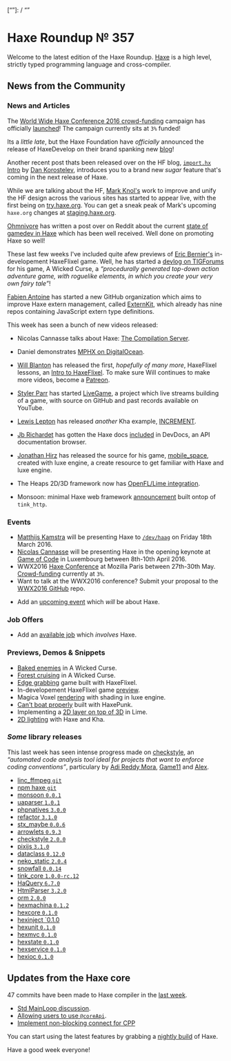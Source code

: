 [_template]: ../templates/roundup.html
[date]: / "2016-03-01 08:26:00"
[modified]: / "2016-03-08 14:45:00"
[published]: / "2016-03-08 15:30:00"
[“”]: / “”

# Haxe Roundup № 357

Welcome to the latest edition of the Haxe Roundup. [Haxe](http://haxe.org/?utm_source=haxe.io) is a high level, strictly typed programming language and cross-compiler.

## News from the Community

### News and Articles

The [World Wide Haxe Conference 2016 crowd-funding](https://fr.ulule.com/wwx2016/) campaign has officially [launched](https://twitter.com/silexlabs/status/707197540819714048)! The campaign currently sits at `3%` funded!

Its a _little late_, but the Haxe Foundation have _officially_ announced the
release of HaxeDevelop on their brand spanking new [blog](http://haxe.org/blog/meet-haxedevelop)!

Another recent post thats been released over on the HF blog, [`import.hx` Intro](http://haxe.org/blog/importhx-intro) by [Dan Korostelev](https://twitter.com/nadako), introduces you to a brand new
_sugar_ feature that's coming in the next release of Haxe.

While we are talking about the HF, [Mark Knol's](https://twitter.com/mknol)
work to improve and unify the HF design across the various sites has started 
to appear live, with the first being on [try.haxe.org](http://try.haxe.org/).
You can get a sneak peak of Mark's upcoming `haxe.org` changes at
[staging.haxe.org](http://staging.haxe.org/).

[Ohmnivore](https://twitter.com/4_AM_Games) has written a post over on Reddit
about the current [state of gamedev in Haxe](https://www.reddit.com/r/gamedev/comments/48z54l/the_state_of_gamedev_in_haxe/) which has been well received. Well done on promoting Haxe so well!

These last few weeks I've included quite afew previews of [Eric Bernier's](https://twitter.com/ericmbernier) in-developement HaxeFlixel game.
Well, he has started a [devlog on TIGForums](https://forums.tigsource.com/index.php?topic=54173.0) for his game, A Wicked Curse, a _“procedurally generated top-down action adventure game, with roguelike elements, in which you create your very own fairy tale”_!

[Fabien Antoine](https://twitter.com/fabantoine) has started a new GitHub
organization which aims to improve Haxe extern management, called 
[ExternKit](https://github.com/ExternKit), which already has nine 
repos containing JavaScript extern type definitions.

This week has seen a bunch of new videos released:
 - Nicolas Cannasse talks about Haxe: [The Compilation Server](https://www.youtube.com/watch?v=ckdOSCqUV6U).
 - Daniel demonstrates [MPHX on DigitalOcean](https://www.youtube.com/watch?v=MUx2CUtsnTU).
 - [Will Blanton](https://twitter.com/x01010111) has released the first, _hopefully of many more_, HaxeFlixel lessons, an [Intro to HaxeFlixel](https://www.youtube.com/watch?v=rXY9U3-o-wU). To make sure Will
continues to make more videos, become a [Patreon](https://www.patreon.com/x01010111?ty=h).
 - [Styler Parr](https://twitter.com/_wrongkiddied) has started [LiveGame](https://github.com/skylerparr/LiveGame), a project which live streams building of a game, with source on GitHub and past records available on YouTube.

- [Lewis Lepton](https://twitter.com/lewislepton) has released _another_ Kha example, [INCREMENT](https://github.com/lewislepton/kha-examples/tree/master/INCREMENT).
- [Jb Richardet](https://twitter.com/JbIPS) has gotten the Haxe docs 
[included](https://devdocs.io/haxe/) in DevDocs, an API documentation 
browser.
- [Jonathan Hirz](https://twitter.com/jonathanhirz) has released the source
for his game, [mobile_space](https://gitlab.com/jonathanhirz/mobile_space),
created with luxe engine, a create resource to get familiar with Haxe and 
luxe engine.
- The Heaps 2D/3D framework now has [OpenFL/Lime integration](https://github.com/ncannasse/heaps/pull/147).
- Monsoon: minimal Haxe web framework [announcement](https://groups.google.com/forum/#!msg/haxelang/xuIONZwJNxQ/6qHl24SOFQAJ) built ontop of `tink_http`.

### Events

- [Matthijs Kamstra](https://twitter.com/MatthijsKamstra) will be presenting Haxe to [`/dev/haag`](http://www.meetup.com/devhaag/events/228921908/) on Friday 18th March 2016.
- [Nicolas Cannasse](https://twitter.com/ncannasse) will be presenting Haxe in
the opening keynote at [Game of Code](http://www.gameofcode.eu/) in Luxembourg between 8th-10th April 2016.
- WWX2016 [Haxe Conference](http://wwx.silexlabs.org/2016/) at Mozilla Paris between 27th-30th May. [Crowd-funding](https://fr.ulule.com/wwx2016/) currently at `3%`.
- Want to talk at the WWX2016 conference? Submit your proposal to the [WWX2016 GitHub](https://github.com/silexlabs/wwx2016/#talks-workshops-hackathons) repo.
+	Add an [upcoming event](https://github.com/skial/haxe.io/labels/events) which _will_ be about Haxe.

### Job Offers

- Add an [available job](https://github.com/skial/haxe.io/labels/jobs) which _involves_ Haxe.

### Previews, Demos & Snippets

- [Baked enemies](https://twitter.com/ericmbernier/status/704161336356380672) in A Wicked Curse.
- [Forest cruising](https://twitter.com/ericmbernier/status/704872491072798720) in A Wicked Curse.
- [Edge grabbing](https://twitter.com/go_bluemonkeys/status/704312396915953664) game built with HaxeFlixel.
- In-developement HaxeFlixel game [preview](https://twitter.com/_eons/status/706277536964149248).
- Magica Voxel [rendering](https://twitter.com/espenb/status/706296854431010816) with shading in luxe engine.
- [Can't boat properly](https://twitter.com/fritzvd/status/706586274086387714) built with HaxePunk.
- Implementing a [2D layer on top of 3D](https://twitter.com/kircode/status/706588643314548736) in Lime.
- [2D lighting](https://twitter.com/dmitryhryppa/status/706640485524307969) with Haxe and Kha.

### *Some* library releases

This last week has seen intense progress made on [checkstyle](https://github.com/adireddy/haxe-checkstyle), an _“automated
code analysis tool ideal for projects that want to enforce coding
conventions”_, particulary by [Adi Reddy Mora](https://twitter.com/adireddy),
[Game11](https://twitter.com/Gama11_) and 
[Alex](https://github.com/AlexHaxe).

- [linc_ffmpeg `git`](https://github.com/delahee/linc_ffmpeg)
- [npm haxe `git`](https://twitter.com/damoebius/status/706774213181448192)
- [monsoon `0.0.1`](http://lib.haxe.org/p/monsoon)
- [uaparser `1.0.1`](http://lib.haxe.org/p/uaparser/)
- [phpnatives `3.0.0`](http://lib.haxe.org/p/phpnatives)
- [refactor `3.1.0`](http://lib.haxe.org/p/refactor)
- [stx_maybe `0.0.6`](http://lib.haxe.org/p/stx_maybe)
- [arrowlets `0.9.3`](http://lib.haxe.org/p/arrowlets)
- [checkstyle `2.0.0`](http://lib.haxe.org/p/checkstyle)
- [pixijs `3.1.0`](http://lib.haxe.org/p/pixijs)
- [dataclass `0.12.0`](http://lib.haxe.org/p/dataclass)
- [neko_static `2.0.4`](http://lib.haxe.org/p/neko_static)
- [snowfall `0.0.14`](http://lib.haxe.org/p/snowfall)
- [tink_core `1.0.0-rc.12`](http://lib.haxe.org/p/tink_core)
- [HaQuery `6.7.0`](http://lib.haxe.org/p/HaQuery)
- [HtmlParser `3.2.0`](http://lib.haxe.org/p/HtmlParser)
- [orm `2.0.0`](http://lib.haxe.org/p/orm)
- [hexmachina `0.1.2`](http://lib.haxe.org/p/hexmachina)
- [hexcore `0.1.0`](http://lib.haxe.org/p/hexcore)
- [hexinject `0.1.0](http://lib.haxe.org/p/hexinject)
- [hexunit `0.1.0`](http://lib.haxe.org/p/hexunit)
- [hexmvc `0.1.0`](http://lib.haxe.org/p/hexmvc)
- [hexstate `0.1.0`](http://lib.haxe.org/p/hexstate)
- [hexservice `0.1.0`](http://lib.haxe.org/p/hexservice)
- [hexioc `0.1.0`](http://lib.haxe.org/p/hexioc)

## Updates from the Haxe core

47 commits have been made to Haxe compiler in the [last week].

- [Std MainLoop discussion](https://github.com/HaxeFoundation/haxe/issues/3075#issuecomment-192624664).
- [Allowing users to use `@coreApi`](https://github.com/HaxeFoundation/haxe/issues/4066#issuecomment-192619317).
- [Implement non-blocking connect for CPP](https://github.com/HaxeFoundation/haxe/pull/3996)

You can start using the latest features by grabbing a [nightly build] of Haxe.

Have a good week everyone!

[last week]: https://github.com/issues?utf8=%E2%9C%93&q=closed%3A2016-02-28..2016-03-08+org%3Ahaxefoundation+is%3Aclosed+
[issues]: https://github.com/issues?utf8=%E2%9C%93&q=language%3Ahaxe+language%3Ac%2B%2B+language%3Ac+org%3Ahaxefoundation+org%3Aopenfl+org%3Asnowkit+org%3AKTXSoftware+org%3Ahaxeflixel+org%3Ahaxepunk+org%3Anmehost+org%3Ahaxeui+org%3Ahaxetink+org%3Anative-toolkit+org%3AStencyl+repo%3Ahaxe-js-kit+user%3Aunderscorediscovery+is%3Aclosed+closed%3A2016-02-28..2016-03-08+
[nightly build]: http://build.haxe.org
